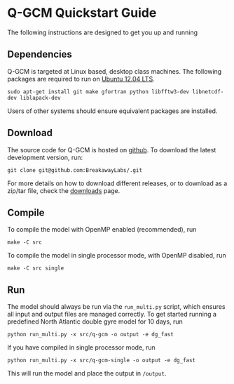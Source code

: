 # Q-GCM Quickstart Guide

The following instructions are designed to get you up and running 

## Dependencies

Q-GCM is targeted at Linux based, desktop class machines. The following packages are required to run on [Ubuntu 12.04 LTS](http://releases.ubuntu.com/precise/). 

    sudo apt-get install git make gfortran python libfftw3-dev libnetcdf-dev liblapack-dev

Users of other systems should ensure equivalent packages are installed.

## Download

The source code for Q-GCM is hosted on [github](https://github.com/BreakawayLabs/q-gcm). To download the latest development version, run:

    git clone git@github.com:BreakawayLabs/.git

For more details on how to download different releases, or to download as a zip/tar file, check the [downloads](http://qgcm.breakawaylabs.com.au/web/downloads) page.

## Compile

To compile the model with OpenMP enabled (recommended), run

    make -C src

To compile the model in single processor mode, with OpenMP disabled, run

    make -C src single

## Run

The model should always be run via the `run_multi.py` script, which ensures all input and output files are managed correctly. To get started running a predefined North Atlantic double gyre model for 10 days, run

    python run_multi.py -x src/q-gcm -o output -e dg_fast

If you have compiled in single processor mode, run

    python run_multi.py -x src/q-gcm-single -o output -e dg_fast

This will run the model and place the output in `/output`.
